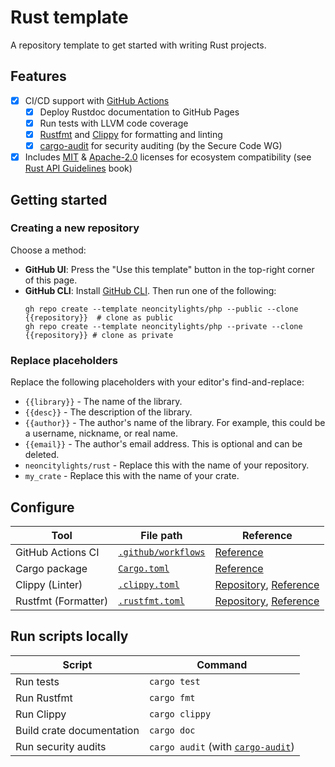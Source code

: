 # Rust template
A repository template to get started with writing Rust projects.

## Features
- [x] CI/CD support with [GitHub Actions](https://github.com/features/actions)
  - [x] Deploy Rustdoc documentation to GitHub Pages
  - [x] Run tests with LLVM code coverage
  - [x] [Rustfmt](https://github.com/rust-lang/rustfmt) and [Clippy](https://github.com/rust-lang/rust-clippy) for formatting and linting
  - [x] [cargo-audit](https://crates.io/crates/cargo-audit) for security auditing (by the Secure Code WG)
- [x] Includes [MIT](./LICENSE-MIT) & [Apache-2.0](./LICENSE-APACHE) licenses for ecosystem compatibility (see [Rust API Guidelines](https://rust-lang.github.io/api-guidelines/necessities.html#crate-and-its-dependencies-have-a-permissive-license-c-permissive) book)

## Getting started
### Creating a new repository
Choose a method:
- **GitHub UI**: Press the "Use this template" button in the top-right corner of this page.
- **GitHub CLI**: Install [GitHub CLI](https://cli.github.com). Then run one of the following:
  ```shell
  gh repo create --template neoncitylights/php --public --clone {{repository}}  # clone as public
  gh repo create --template neoncitylights/php --private --clone {{repository}} # clone as private
  ```

### Replace placeholders
Replace the following placeholders with your editor's find-and-replace:
- `{{library}}` - The name of the library.
- `{{desc}}` - The description of the library.
- `{{author}}` - The author's name of the library. For example, this could be a username, nickname, or real name.
- `{{email}}` - The author's email address. This is optional and can be deleted.
- `neoncitylights/rust` - Replace this with the name of your repository.
- `my_crate` - Replace this with the name of your crate.

## Configure
| Tool                | File path                                  | Reference                                                                                                      |
|---------------------|--------------------------------------------|----------------------------------------------------------------------------------------------------------------|
| GitHub Actions CI   | [`.github/workflows`](./.github/workflows) | [Reference](https://docs.github.com/en/actions/using-workflows/workflow-syntax-for-github-actions)             |
| Cargo package       | [`Cargo.toml`](./Cargo.toml)     | [Reference](https://doc.rust-lang.org/cargo/reference/manifest.html)                                           |
| Clippy (Linter)     | [`.clippy.toml`](./.clippy.toml)           | [Repository](https://github.com/rust-lang/rust-clippy), [Reference]( https://rust-lang.github.io/rust-clippy/) |
| Rustfmt (Formatter) | [`.rustfmt.toml`](./.rustfmt.toml)         | [Repository](https://github.com/rust-lang/rustfmt), [Reference](https://rust-lang.github.io/rustfmt/)          |

## Run scripts locally
| Script      | Command |
|-------------|---------|
| Run tests | `cargo test` |
| Run Rustfmt | `cargo fmt` |
| Run Clippy | `cargo clippy` |
| Build crate documentation | `cargo doc` |
| Run security audits | `cargo audit` (with [`cargo-audit`](https://crates.io/crates/cargo-audit)) |
